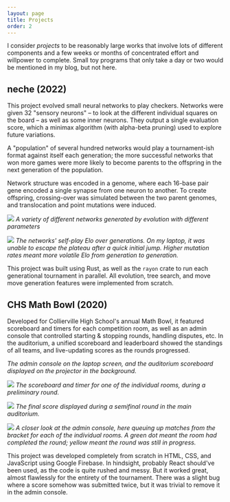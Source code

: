 ```yaml
---
layout: page
title: Projects
order: 2
---
```


I consider *projects* to be reasonably large works that involve lots of
different components and a few weeks or months of concentrated effort and
willpower to complete. Small toy programs that only take a day or two would be
mentioned in my blog, but not here.

## neche (2022)
This project evolved small neural networks to play checkers. Networks were given
32 "sensory neurons" – to look at the different individual squares on the board
– as well as some inner neurons. They output a single evaluation score, which
a minimax algorithm (with alpha-beta pruning) used to explore future variations.

A "population" of several hundred networks would play a tournament-ish format
against itself each generation; the more successful networks that won more games
were more likely to become parents to the offspring in the next generation of
the population.

Network structure was encoded in a genome, where each 16-base pair gene encoded
a single synapse from one neuron to another. To create offspring, crossing-over
was simulated between the two parent genomes, and translocation and point
mutations were induced.

![]({{site.baseurl}}assets/nechenets.png)
*A variety of different networks generated by evolution with different
parameters*

![]({{site.baseurl}}assets/elo.png)
*The networks' self-play Elo over generations. On my laptop, it was unable to
escape the plateau after a quick initial jump. Higher mutation rates meant more
volatile Elo from generation to generation.*

This project was built using Rust, as well as the `rayon` crate to run each
generational tournament in parallel. All evolution, tree search, and move
move generation features were implemented from scratch.


## CHS Math Bowl (2020)
Developed for Collierville High School's annual Math Bowl, it featured
scoreboard and timers for each competition room, as well as an admin console
that controlled starting & stopping rounds, handling disputes, etc. In the
auditorium, a unified scoreboard and leaderboard showed the standings of all
teams, and live-updating scores as the rounds progressed.


*The admin console on the laptop screen, and the auditorium scoreboard displayed
on the projector in the background.*

![]({{site.baseurl}}assets/room2.jpeg)
*The scoreboard and timer for one of the individual rooms, during a preliminary
round.*

![]({{site.baseurl}}assets/semi.jpeg)
*The final score displayed during a semifinal round in the main auditorium.*

![]({{site.baseurl}}assets/setup.jpeg)
*A closer look at the admin console, here queuing up matches from the bracket
for each of the individual rooms. A green dot meant the room had completed the
round; yellow meant the round was still in progress.*

This project was developed completely from scratch in HTML, CSS, and JavaScript
using Google Firebase. In hindsight, probably React should've been used, as the
code is quite rushed and messy. But it worked great, almost flawlessly for the
entirety of the tournament. There was a slight bug where a score somehow was
submitted twice, but it was trivial to remove it in the admin console.